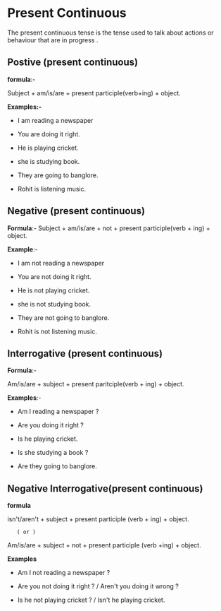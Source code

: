 # Present Continuous

The present continuous tense is the tense used to talk about actions or behaviour that are in progress .

## Postive (present continuous) 

**formula**:-

Subject + am/is/are + present participle(verb+ing) + object.

**Examples:-**

* I am reading a newspaper

* You are doing it right.

* He is playing cricket.

* she is studying book.

* They are going to banglore.

* Rohit is listening music.

## Negative (present continuous)

**Formula**:-
Subject + am/is/are + not + present participle(verb + ing) + object.

**Example**:-

* I am not reading a newspaper

* You are not doing it right.

* He is not playing cricket.

* she is not studying book.

* They are not going to banglore.

* Rohit is not listening music.

## Interrogative (present continuous)

**Formula**:-

Am/is/are + subject + present paritciple(verb + ing) + object.

**Examples**:-

* Am I reading a newspaper ? 

* Are you doing it right ?

* Is he playing cricket.

* Is she studying a book ?

* Are they going to banglore.


## Negative Interrogative(present continuous)

**formula**

isn't/aren't + subject + present participle (verb + ing) + object.

       ( or )

Am/is/are + subject + not + present participle (verb +ing) + object.


**Examples**

* Am I not reading a newspaper ?

* Are you not doing it right ? / Aren't you doing it wrong ?

* Is he not playing cricket ? / Isn't he playing cricket.

